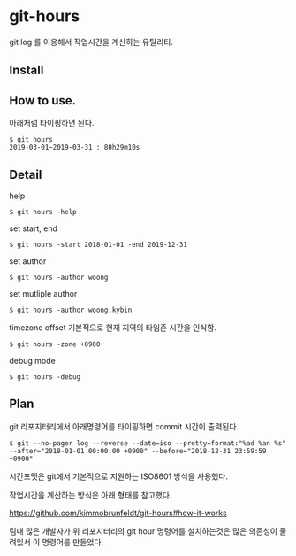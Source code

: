 # git-hours

git log 를 이용해서 작업시간을 계산하는 유틸리티.


## Install

## How to use.
아래처럼 타이핑하면 된다.

```
$ git hours
2019-03-01~2019-03-31 : 80h29m10s
```

## Detail

help
```
$ git hours -help
```

set start, end

```
$ git hours -start 2018-01-01 -end 2019-12-31
```

set author
```
$ git hours -author woong
```

set mutliple author
```
$ git hours -author woong,kybin
```

timezone offset
기본적으로 현재 지역의 타임존 시간을 인식함.
```
$ git hours -zone +0900
```

debug mode
```
$ git hours -debug
```


## Plan
git 리포지터리에서 아래명령어를 타이핑하면 commit 시간이 출력된다.

```
$ git --no-pager log --reverse --date=iso --pretty=format:"%ad %an %s" --after="2018-01-01 00:00:00 +0900" --before="2018-12-31 23:59:59 +0900"
```

시간포맷은 git에서 기본적으로 지원하는 ISO8601 방식을 사용했다.


작업시간을 계산하는 방식은 아래 형태를 참고했다.

https://github.com/kimmobrunfeldt/git-hours#how-it-works

팀내 많은 개발자가 위 리포지터리의 git hour 명령어를 설치하는것은 많은 의존성이 물려있서 이 명령어를 만들었다.
